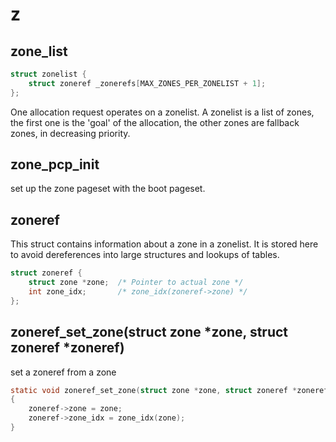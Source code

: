 # z

## zone_list
```c
struct zonelist {
	struct zoneref _zonerefs[MAX_ZONES_PER_ZONELIST + 1];
};
```

One allocation request operates on a zonelist. A zonelist is a list of zones, the first one is the 'goal' of the allocation, the other zones are fallback zones, in decreasing priority.

## zone_pcp_init
set up the zone pageset with the boot pageset.

## zoneref
This struct contains information about a zone in a zonelist. It is stored here to avoid dereferences into large structures and lookups of tables.
```c
struct zoneref {
	struct zone *zone;	/* Pointer to actual zone */
	int zone_idx;		/* zone_idx(zoneref->zone) */
};
```

## zoneref_set_zone(struct zone *zone, struct zoneref *zoneref)
set a zoneref from a zone
```c
static void zoneref_set_zone(struct zone *zone, struct zoneref *zoneref)
{
	zoneref->zone = zone;
	zoneref->zone_idx = zone_idx(zone);
}
```